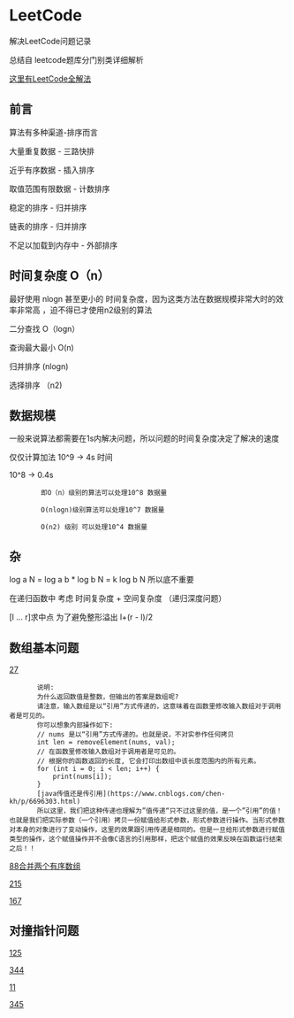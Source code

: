 # LeetCode

解决LeetCode问题记录

总结自 leetcode题库分门别类详细解析

[这里有LeetCode全解法](https://github.com/liuyubobobo/Play-Leetcode)


## 前言

算法有多种渠道-排序而言

大量重复数据 - 三路快排

近乎有序数据 - 插入排序

取值范围有限数据 - 计数排序

稳定的排序 - 归并排序

链表的排序 - 归并排序

不足以加载到内存中 - 外部排序

## 时间复杂度 O（n）

最好使用 nlogn 甚至更小的 时间复杂度，因为这类方法在数据规模非常大时的效率非常高 ，迫不得已才使用n2级别的算法

二分查找  O（logn）

查询最大最小 O(n)

归并排序 (nlogn)

选择排序 （n2)

## 数据规模

一般来说算法都需要在1s内解决问题，所以问题的时间复杂度决定了解决的速度

仅仅计算加法 10^9  ->  4s  时间

10^8 -> 0.4s 
           
            即O（n）级别的算法可以处理10^8 数据量

            O(nlogn)级别算法可以处理10^7 数据量

            O(n2) 级别 可以处理10^4 数据量
            

## 杂

log a N = log a b * log b N  =  k log b N  所以底不重要

在递归函数中   考虑 时间复杂度 + 空间复杂度 （递归深度问题）

[l ... r]求中点 为了避免整形溢出  l+(r - l)/2

## 数组基本问题

[27](https://leetcode-cn.com/problems/remove-element) 

           说明:
           为什么返回数值是整数，但输出的答案是数组呢?
           请注意，输入数组是以“引用”方式传递的，这意味着在函数里修改输入数组对于调用者是可见的。
           你可以想象内部操作如下:
           // nums 是以“引用”方式传递的。也就是说，不对实参作任何拷贝
           int len = removeElement(nums, val);
           // 在函数里修改输入数组对于调用者是可见的。
           // 根据你的函数返回的长度, 它会打印出数组中该长度范围内的所有元素。
           for (int i = 0; i < len; i++) {
               print(nums[i]);
           }
           [java传值还是传引用](https://www.cnblogs.com/chen-kh/p/6696303.html)
           所以这里，我们把这种传递也理解为”值传递“只不过这里的值，是一个”引用”的值！也就是我们把实际参数（一个引用）拷贝一份赋值给形式参数，形式参数进行操作。当形式参数对本身的对象进行了变动操作，这里的效果跟引用传递是相同的。但是一旦给形式参数进行赋值类型的操作，这个赋值操作并不会像C语言的引用那样，把这个赋值的效果反映在函数运行结束之后！！
           

[88合并两个有序数组](https://leetcode-cn.com/problems/merge-sorted-array)

[215](https://leetcode-cn.com/problems/kth-largest-element-in-an-array) 

[167](https://leetcode-cn.com/problems/two-sum-ii-input-array-is-sorted)


## 对撞指针问题

[125](https://leetcode-cn.com/problems/valid-palindrome)

[344](https://leetcode-cn.com/problems/reverse-string)

[11](https://leetcode-cn.com/problems/two-sum)

[345](https://leetcode-cn.com/problems/reverse-vowels-of-a-string)





















